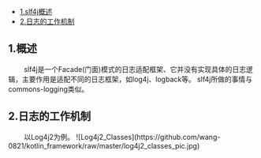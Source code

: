 * [1.slf4j概述](#1)
* [2.日志的工作机制](#2)


<h2 id="1">1.概述</h2>
&emsp;&emsp; slf4j是一个Facade(门面)模式的日志适配框架、它并没有实现具体的日志逻辑，主要作用是适配不同的日志框架，如log4j、logback等。
slf4j所做的事情与commons-logging类似。

<h2 id = "2">2.日志的工作机制</h2>
&emsp;&emsp; 以Log4j2为例。
    ![Log4j2_Classes](https://github.com/wang-0821/kotlin_framework/raw/master/log4j2_classes_pic.jpg)

